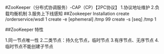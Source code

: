 #ZooKeeper（分布式协调服务）-CAP（CP）【2PC协议】
1.协议地址维护
2.负载均衡机制
3.服务上下线感知
##Zookeeper Installation
create  /orderservice/wsdl 1
create -e [ephemeral] /tmp  99
create -s [seq] /tmp 1

##ZooKeeper 特性

1.同一节点唯一性
2.二类节点：持久化节点，临时节点
3.有序节点、无序节点
4.临时节点不能创建子节点



